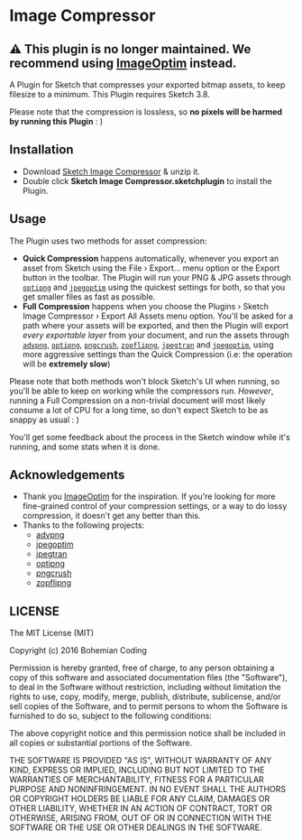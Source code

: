 # Image Compressor

⚠️ This plugin is no longer maintained. We recommend using [ImageOptim](https://imageoptim.com/sketch) instead.
---

A Plugin for Sketch that compresses your exported bitmap assets, to keep filesize to a minimum. This Plugin requires Sketch 3.8.

Please note that the compression is lossless, so **no pixels will be harmed by running this Plugin** : )

## Installation

- Download [Sketch Image Compressor](https://github.com/sketch-hq/sketch-image-compressor/files/1439529/sketch.image.compressor.sketchplugin.zip) & unzip it.
- Double click **Sketch Image Compressor.sketchplugin** to install the Plugin.


## Usage

The Plugin uses two methods for asset compression:

- **Quick Compression** happens automatically, whenever you export an asset from Sketch using the File › Export… menu option or the Export button in the toolbar. The Plugin will run your PNG & JPG assets through [`optipng`](http://optipng.sourceforge.net) and [`jpegoptim`](https://github.com/tjko/jpegoptim) using the quickest settings for both, so that you get smaller files as fast as possible.
- **Full Compression** happens when you choose the Plugins › Sketch Image Compressor › Export All Assets menu option. You'll be asked for a path where your assets will be exported, and then the Plugin will export *every exportable layer* from your document, and run the assets through [`advpng`](https://github.com/amadvance/advancecomp), [`optipng`](http://optipng.sourceforge.net), [`pngcrush`](https://sourceforge.net/projects/pmt/files/), [`zopflipng`](https://github.com/google/zopfli), [`jpegtran`](http://www.infai.org/jpeg/) and [`jpegoptim`](https://github.com/tjko/jpegoptim), using more aggressive settings than the Quick Compression (i.e: the operation will be **extremely slow**)

Please note that both methods won't block Sketch's UI when running, so you'll be able to keep on working while the compressors run. *However*, running a Full Compression on a non-trivial document will most likely consume a lot of CPU for a long time, so don't expect Sketch to be as snappy as usual : )

You'll get some feedback about the process in the Sketch window while it's running, and some stats when it is done.

## Acknowledgements

- Thank you [ImageOptim](https://imageoptim.com) for the inspiration. If you're looking for more fine-grained control of your compression settings, or a way to do lossy compression, it doesn't get any better than this.
- Thanks to the following projects:
  - [advpng](https://github.com/amadvance/advancecomp)
  - [jpegoptim](https://github.com/tjko/jpegoptim)
  - [jpegtran](http://www.infai.org/jpeg/)
  - [optipng](http://optipng.sourceforge.net)
  - [pngcrush](https://sourceforge.net/projects/pmt/files/)
  - [zopflipng](https://github.com/google/zopfli)

## LICENSE

The MIT License (MIT)

Copyright (c) 2016 Bohemian Coding

Permission is hereby granted, free of charge, to any person obtaining a copy
of this software and associated documentation files (the "Software"), to deal
in the Software without restriction, including without limitation the rights
to use, copy, modify, merge, publish, distribute, sublicense, and/or sell
copies of the Software, and to permit persons to whom the Software is
furnished to do so, subject to the following conditions:

The above copyright notice and this permission notice shall be included in
all copies or substantial portions of the Software.

THE SOFTWARE IS PROVIDED "AS IS", WITHOUT WARRANTY OF ANY KIND, EXPRESS OR
IMPLIED, INCLUDING BUT NOT LIMITED TO THE WARRANTIES OF MERCHANTABILITY,
FITNESS FOR A PARTICULAR PURPOSE AND NONINFRINGEMENT. IN NO EVENT SHALL THE
AUTHORS OR COPYRIGHT HOLDERS BE LIABLE FOR ANY CLAIM, DAMAGES OR OTHER
LIABILITY, WHETHER IN AN ACTION OF CONTRACT, TORT OR OTHERWISE, ARISING FROM,
OUT OF OR IN CONNECTION WITH THE SOFTWARE OR THE USE OR OTHER DEALINGS IN
THE SOFTWARE.
